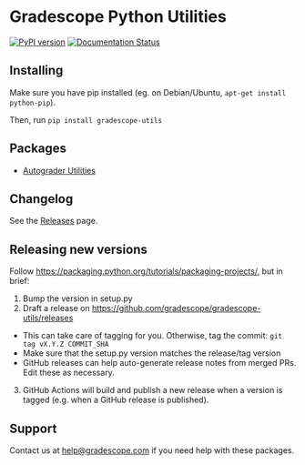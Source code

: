 # Gradescope Python Utilities

[![PyPI version](https://badge.fury.io/py/gradescope-utils.svg)](https://badge.fury.io/py/gradescope-utils)
[![Documentation Status](https://readthedocs.org/projects/gradescope-utils/badge/?version=latest)](https://gradescope-utils.readthedocs.io/en/latest/?badge=latest)

## Installing

Make sure you have pip installed (eg. on Debian/Ubuntu, `apt-get install python-pip`).

Then, run `pip install gradescope-utils`

## Packages

- [Autograder Utilities](/gradescope_utils/autograder_utils)

## Changelog

See the [Releases](https://github.com/gradescope/gradescope-utils/releases) page.

## Releasing new versions

Follow https://packaging.python.org/tutorials/packaging-projects/, but in brief:

1. Bump the version in setup.py
2. Draft a release on https://github.com/gradescope/gradescope-utils/releases
  - This can take care of tagging for you. Otherwise, tag the commit: `git tag vX.Y.Z COMMIT_SHA`
  - Make sure that the setup.py version matches the release/tag version
  - GitHub releases can help auto-generate release notes from merged PRs. Edit these as necessary.
3. GitHub Actions will build and publish a new release when a version is tagged (e.g. when a GitHub release is published).

## Support

Contact us at [help@gradescope.com](mailto:help@gradescope.com) if you need help with these packages.

